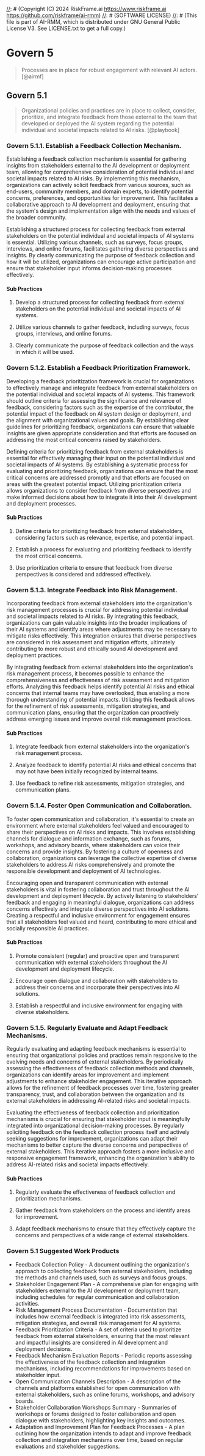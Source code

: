 [//]: # (COPYRIGHT)
[//]: # (RiskFrame.ai - AI Risk Management and Resilience Framework)
[//]: # (Copyright (C) 2024 RiskFrame.ai https://www.riskframe.ai https://github.com/riskframe/ai-rmm)
[//]: # (SOFTWARE LICENSE)
[//]: # (This file is part of AI-RMM, which is distributed under GNU General Public License V3. See LICENSE.txt to get a full copy.)
    
# Govern 5
> Processes are in place for robust engagement with relevant AI actors. [@airmf]

## Govern 5.1
> Organizational policies and practices are in place to collect, consider, prioritize, and integrate feedback from those external to the team that developed or deployed the AI system regarding the potential individual and societal impacts related to AI risks. [@playbook]

### Govern 5.1.1. Establish a Feedback Collection Mechanism.

Establishing a feedback collection mechanism is essential for gathering insights from stakeholders external to the AI development or deployment team, allowing for comprehensive consideration of potential individual and societal impacts related to AI risks. By implementing this mechanism, organizations can actively solicit feedback from various sources, such as end-users, community members, and domain experts, to identify potential concerns, preferences, and opportunities for improvement. This facilitates a collaborative approach to AI development and deployment, ensuring that the system's design and implementation align with the needs and values of the broader community.

Establishing a structured process for collecting feedback from external stakeholders on the potential individual and societal impacts of AI systems is essential. Utilizing various channels, such as surveys, focus groups, interviews, and online forums, facilitates gathering diverse perspectives and insights. By clearly communicating the purpose of feedback collection and how it will be utilized, organizations can encourage active participation and ensure that stakeholder input informs decision-making processes effectively.

#### Sub Practices

1. Develop a structured process for collecting feedback from external stakeholders on the potential individual and societal impacts of AI systems.

2. Utilize various channels to gather feedback, including surveys, focus groups, interviews, and online forums.

3. Clearly communicate the purpose of feedback collection and the ways in which it will be used.

### Govern 5.1.2. Establish a Feedback Prioritization Framework.

Developing a feedback prioritization framework is crucial for organizations to effectively manage and integrate feedback from external stakeholders on the potential individual and societal impacts of AI systems. This framework should outline criteria for assessing the significance and relevance of feedback, considering factors such as the expertise of the contributor, the potential impact of the feedback on AI system design or deployment, and the alignment with organizational values and goals. By establishing clear guidelines for prioritizing feedback, organizations can ensure that valuable insights are given appropriate consideration and that efforts are focused on addressing the most critical concerns raised by stakeholders.

Defining criteria for prioritizing feedback from external stakeholders is essential for effectively managing their input on the potential individual and societal impacts of AI systems. By establishing a systematic process for evaluating and prioritizing feedback, organizations can ensure that the most critical concerns are addressed promptly and that efforts are focused on areas with the greatest potential impact. Utilizing prioritization criteria allows organizations to consider feedback from diverse perspectives and make informed decisions about how to integrate it into their AI development and deployment processes.

#### Sub Practices

1. Define criteria for prioritizing feedback from external stakeholders, considering factors such as relevance, expertise, and potential impact.

2. Establish a process for evaluating and prioritizing feedback to identify the most critical concerns.

3. Use prioritization criteria to ensure that feedback from diverse perspectives is considered and addressed effectively.

### Govern 5.1.3. Integrate Feedback into Risk Management.

Incorporating feedback from external stakeholders into the organization's risk management processes is crucial for addressing potential individual and societal impacts related to AI risks. By integrating this feedback, organizations can gain valuable insights into the broader implications of their AI systems and identify areas where adjustments may be necessary to mitigate risks effectively. This integration ensures that diverse perspectives are considered in risk assessment and mitigation efforts, ultimately contributing to more robust and ethically sound AI development and deployment practices.

By integrating feedback from external stakeholders into the organization's risk management process, it becomes possible to enhance the comprehensiveness and effectiveness of risk assessment and mitigation efforts. Analyzing this feedback helps identify potential AI risks and ethical concerns that internal teams may have overlooked, thus enabling a more thorough understanding of potential impacts. Utilizing this feedback allows for the refinement of risk assessments, mitigation strategies, and communication plans, ensuring that the organization can proactively address emerging issues and improve overall risk management practices.

#### Sub Practices

1. Integrate feedback from external stakeholders into the organization's risk management process.

2. Analyze feedback to identify potential AI risks and ethical concerns that may not have been initially recognized by internal teams.

3. Use feedback to refine risk assessments, mitigation strategies, and communication plans.

### Govern 5.1.4. Foster Open Communication and Collaboration.

To foster open communication and collaboration, it's essential to create an environment where external stakeholders feel valued and encouraged to share their perspectives on AI risks and impacts. This involves establishing channels for dialogue and information exchange, such as forums, workshops, and advisory boards, where stakeholders can voice their concerns and provide insights. By fostering a culture of openness and collaboration, organizations can leverage the collective expertise of diverse stakeholders to address AI risks comprehensively and promote the responsible development and deployment of AI technologies.

Encouraging open and transparent communication with external stakeholders is vital in fostering collaboration and trust throughout the AI development and deployment lifecycle. By actively listening to stakeholders' feedback and engaging in meaningful dialogue, organizations can address concerns effectively and integrate diverse perspectives into AI solutions. Creating a respectful and inclusive environment for engagement ensures that all stakeholders feel valued and heard, contributing to more ethical and socially responsible AI practices.

#### Sub Practices

1. Promote consistent (regular) and proactive open and transparent communication with external stakeholders throughout the AI development and deployment lifecycle.

2. Encourage open dialogue and collaboration with stakeholders to address their concerns and incorporate their perspectives into AI solutions.

3. Establish a respectful and inclusive environment for engaging with diverse stakeholders.

### Govern 5.1.5. Regularly Evaluate and Adapt Feedback Mechanisms.

Regularly evaluating and adapting feedback mechanisms is essential to ensuring that organizational policies and practices remain responsive to the evolving needs and concerns of external stakeholders. By periodically assessing the effectiveness of feedback collection methods and channels, organizations can identify areas for improvement and implement adjustments to enhance stakeholder engagement. This iterative approach allows for the refinement of feedback processes over time, fostering greater transparency, trust, and collaboration between the organization and its external stakeholders in addressing AI-related risks and societal impacts.

Evaluating the effectiveness of feedback collection and prioritization mechanisms is crucial for ensuring that stakeholder input is meaningfully integrated into organizational decision-making processes. By regularly soliciting feedback on the feedback collection process itself and actively seeking suggestions for improvement, organizations can adapt their mechanisms to better capture the diverse concerns and perspectives of external stakeholders. This iterative approach fosters a more inclusive and responsive engagement framework, enhancing the organization's ability to address AI-related risks and societal impacts effectively.

#### Sub Practices

1. Regularly evaluate the effectiveness of feedback collection and prioritization mechanisms.

2. Gather feedback from stakeholders on the process and identify areas for improvement.

3. Adapt feedback mechanisms to ensure that they effectively capture the concerns and perspectives of a wide range of external stakeholders.

### Govern 5.1 Suggested Work Products

* Feedback Collection Policy - A document outlining the organization's approach to collecting feedback from external stakeholders, including the methods and channels used, such as surveys and focus groups.
* Stakeholder Engagement Plan - A comprehensive plan for engaging with stakeholders external to the AI development or deployment team, including schedules for regular communication and collaboration activities.
* Risk Management Process Documentation - Documentation that includes how external feedback is integrated into risk assessments, mitigation strategies, and overall risk management for AI systems.
* Feedback Prioritization Criteria - A set of criteria used to prioritize feedback from external stakeholders, ensuring that the most relevant and impactful insights are considered in AI development and deployment decisions.
* Feedback Mechanism Evaluation Reports - Periodic reports assessing the effectiveness of the feedback collection and integration mechanisms, including recommendations for improvements based on stakeholder input.
* Open Communication Channels Description - A description of the channels and platforms established for open communication with external stakeholders, such as online forums, workshops, and advisory boards.
* Stakeholder Collaboration Workshops Summary - Summaries of workshops or forums designed to foster collaboration and open dialogue with stakeholders, highlighting key insights and outcomes.
* Adaptation and Improvement Plan for Feedback Processes - A plan outlining how the organization intends to adapt and improve feedback collection and integration mechanisms over time, based on regular evaluations and stakeholder suggestions.
